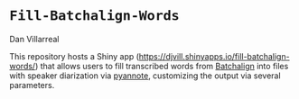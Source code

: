 # `Fill-Batchalign-Words`

Dan Villarreal

This repository hosts a Shiny app (https://djvill.shinyapps.io/fill-batchalign-words/) that allows users to fill transcribed words from [Batchalign](https://github.com/TalkBank/batchalign) into files with speaker diarization via [pyannote](https://github.com/pyannote/pyannote-audio), customizing the output via several parameters.

